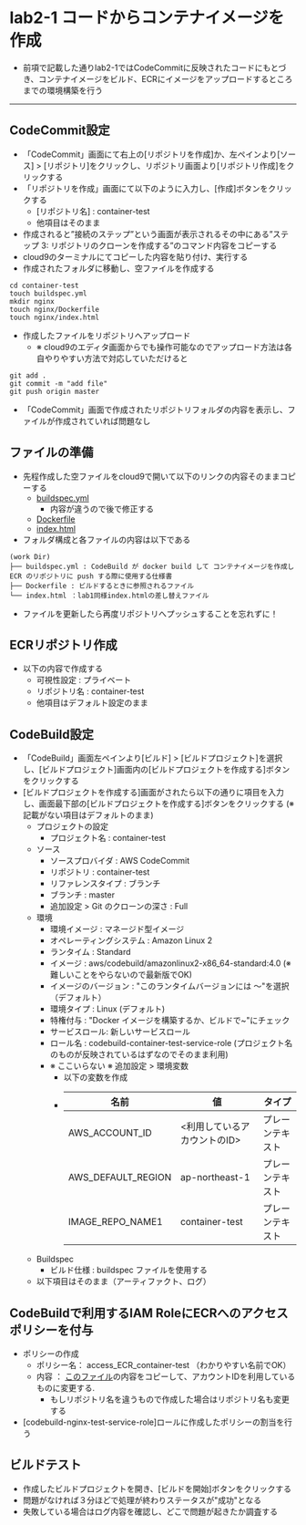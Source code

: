 # lab2-1 コードからコンテナイメージを作成
- 前項で記載した通りlab2-1ではCodeCommitに反映されたコードにもとづき、コンテナイメージをビルド、ECRにイメージをアップロードするところまでの環境構築を行う

---

## CodeCommit設定
- 「CodeCommit」画面にて右上の[リポジトリを作成]か、左ペインより[ソース] > [リポジトリ]をクリックし、リポジトリ画面より[リポジトリ作成]をクリックする
- 「リポジトリを作成」画面にて以下のように入力し、[作成]ボタンをクリックする
   - [リポジトリ名] : container-test
   - 他項目はそのまま
- 作成されると”接続のステップ”という画面が表示されるその中にある”ステップ 3: リポジトリのクローンを作成する”のコマンド内容をコピーする
- cloud9のターミナルにてコピーした内容を貼り付け、実行する
- 作成されたフォルダに移動し、空ファイルを作成する
```
cd container-test
touch buildspec.yml
mkdir nginx
touch nginx/Dockerfile
touch nginx/index.html
```
- 作成したファイルをリポジトリへアップロード
   - ※ cloud9のエディタ画面からでも操作可能なのでアップロード方法は各自やりやすい方法で対応していただけると
```
git add .
git commit -m "add file"
git push origin master
```
- 「CodeCommit」画面で作成されたリポジトリフォルダの内容を表示し、ファイルが作成されていれば問題なし

## ファイルの準備
- 先程作成した空ファイルをcloud9で開いて以下のリンクの内容そのままコピーする
   - [buildspec.yml](https://github.com/YoichiSoma/sites/blob/main/docs/lab/lab2/buildspec.yml)
     - 内容が違うので後で修正する
   - [Dockerfile](https://github.com/YoichiSoma/sites/blob/main/docs/lab/lab2/Dockerfile)
   - [index.html](https://github.com/YoichiSoma/sites/blob/main/docs/lab/lab2/index.html)
- フォルダ構成と各ファイルの内容は以下である
```
(work Dir)
├── buildspec.yml : CodeBuild が docker build して コンテナイメージを作成し ECR のリポジトリに push する際に使用する仕様書
├── Dockerfile : ビルドするときに参照されるファイル
└── index.html ：lab1同様index.htmlの差し替えファイル
```
- ファイルを更新したら再度リポジトリへプッシュすることを忘れずに！

## ECRリポジトリ作成
- 以下の内容で作成する
   - 可視性設定 : プライベート
   - リポジトリ名 : container-test
   - 他項目はデフォルト設定のまま

## CodeBuild設定
- 「CodeBuild」画面左ペインより[ビルド] > [ビルドプロジェクト]を選択し、[ビルドプロジェクト]画面内の[ビルドプロジェクトを作成する]ボタンをクリックする
- [ビルドプロジェクトを作成する]画面がされたら以下の通りに項目を入力し、画面最下部の[ビルドプロジェクトを作成する]ボタンをクリックする (※記載がない項目はデフォルトのまま)
   - プロジェクトの設定
      - プロジェクト名 : container-test
   - ソース
      - ソースプロバイダ : AWS CodeCommit
      - リポジトリ : container-test
      - リファレンスタイプ : ブランチ
      - ブランチ : master
      - 追加設定 > Git のクローンの深さ : Full
   - 環境
      - 環境イメージ : マネージド型イメージ
      - オペレーティングシステム : Amazon Linux 2
      - ランタイム : Standard
      - イメージ : aws/codebuild/amazonlinux2-x86_64-standard:4.0 (※難しいことをやらないので最新版でOK)
      - イメージのバージョン : "このランタイムバージョンには ～"を選択（デフォルト）
      - 環境タイプ : Linux (デフォルト)
      - 特権付与 : "Docker イメージを構築するか、ビルドで~"にチェック
      - サービスロール: 新しいサービスロール
      - ロール名 : codebuild-container-test-service-role (プロジェクト名のものが反映されているはずなのでそのまま利用)
      - ※ ここいらない ※ 追加設定 > 環境変数
         - 以下の変数を作成
         - |名前|値|タイプ|
           |---|---|---|
           |AWS_ACCOUNT_ID|<利用しているアカウントのID>|プレーンテキスト|
           |AWS_DEFAULT_REGION|ap-northeast-1|プレーンテキスト|
           |IMAGE_REPO_NAME1|container-test|プレーンテキスト|
   - Buildspec
      - ビルド仕様 : buildspec ファイルを使用する
   - 以下項目はそのまま（アーティファクト、ログ）
           
## CodeBuildで利用するIAM RoleにECRへのアクセスポリシーを付与
- ポリシーの作成
   - ポリシー名： access_ECR_container-test （わかりやすい名前でOK）
   - 内容 ： [このファイル](https://github.com/YoichiSoma/sites/blob/main/docs/lab/lab2/access_ECR_container-test)の内容をコピーして、アカウントIDを利用しているものに変更する.
     - もしリポジトリ名を違うもので作成した場合はリポジトリ名も変更する
- [codebuild-nginx-test-service-role]ロールに作成したポリシーの割当を行う

## ビルドテスト
- 作成したビルドプロジェクトを開き、[ビルドを開始]ボタンをクリックする
- 問題がなければ３分ほどで処理が終わりステータスが"成功"となる
- 失敗している場合はログ内容を確認し、どこで問題が起きたか調査する
